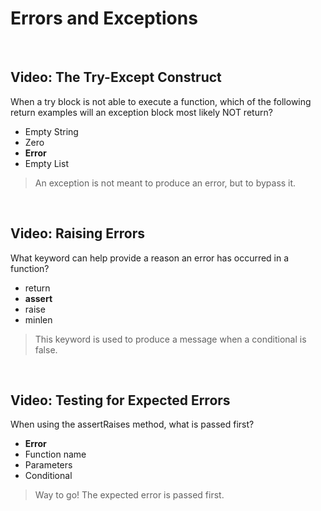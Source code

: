 # Errors and Exceptions

<br>

## Video: The Try-Except Construct

When a try block is not able to execute a function, which of the following return examples will an exception block most likely NOT return?

* Empty String
* Zero
* **Error**
* Empty List

> An exception is not meant to produce an error, but to bypass it. 

<br>

## Video: Raising Errors

What keyword can help provide a reason an error has occurred in a function?

* return
* **assert**
* raise
* minlen

> This keyword is used to produce a message when a conditional is false.

<br>

## Video: Testing for Expected Errors

When using the assertRaises method, what is passed first?

* **Error**
* Function name
* Parameters
* Conditional

> Way to go! The expected error is passed first.